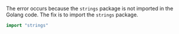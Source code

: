 The error occurs because the `strings` package is not imported in the Golang code. The fix is to import the `strings` package.

```go
import "strings"
```
